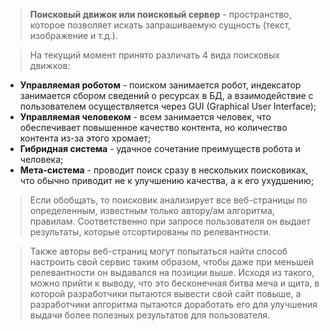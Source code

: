 > **Поисковый движок или поисковый сервер** - пространство, которое позволяет искать запрашиваемую сущность (текст, изображение и т.д.). 

> На текущий момент принято различать 4 вида поисковых движков:

- **Управляемая роботом** - поиском занимается робот, индексатор занимается сбором сведений о ресурсах в БД, а взаимодействие с пользователем осуществляется через GUI (Graphical User Interface);
- **Управляемая человеком** - всем занимается человек, что обеспечивает повышенное качество контента, но количество контента из-за этого хромает;
- **Гибридная система** - удачное сочетание преимуществ робота и человека;
- **Мета-система** - проводит поиск сразу в нескольких поисковиках, что обычно приводит не к улучшению качества, а к его ухудшению;

> Если обобщать, то поисковик анализирует все веб-страницы по определенным, известным только автору/ам алгоритма, правилам. Соответственно при запросе пользователя он выдает результаты, которые отсортированы по релевантности.

> Также авторы веб-страниц могут попытаться найти способ настроить свой сервис таким образом, чтобы даже при меньшей релевантности он выдавался на позиции выше. Исходя из такого, можно прийти к выводу, что это бесконечная битва меча и щита, в которой разработчики пытаются вывести свой сайт повыше, а разработчики алгоритма пытаются доработать его для улучшения выдачи более полезных результатов для пользователя.